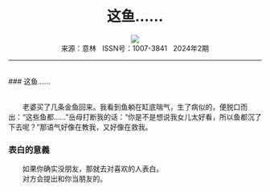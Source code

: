 # <center>这鱼……</center>

<div align=center><img src="http://fslib.vip.qikan.cn/img.ashx?key=%d7%f7%d5%df%a3%ba"></div>

<center>来源：意林   ISSN号：1007-3841   2024年2期</center>

* * *

<br>### 这鱼……

  
<br>　　老婆买了几条金鱼回来。我看到鱼躺在缸底喘气，生了病似的，便脱口而出：“这些鱼都……”岳母打断我的话：“你是不是想说我女儿太好看，所以鱼都沉了下去呢？”那语气好像在教我，又好像在救我。

### 表白的意義

  
　　如果你确实没朋友，那就去对喜欢的人表白。  
　　对方会提出和你当朋友的。
